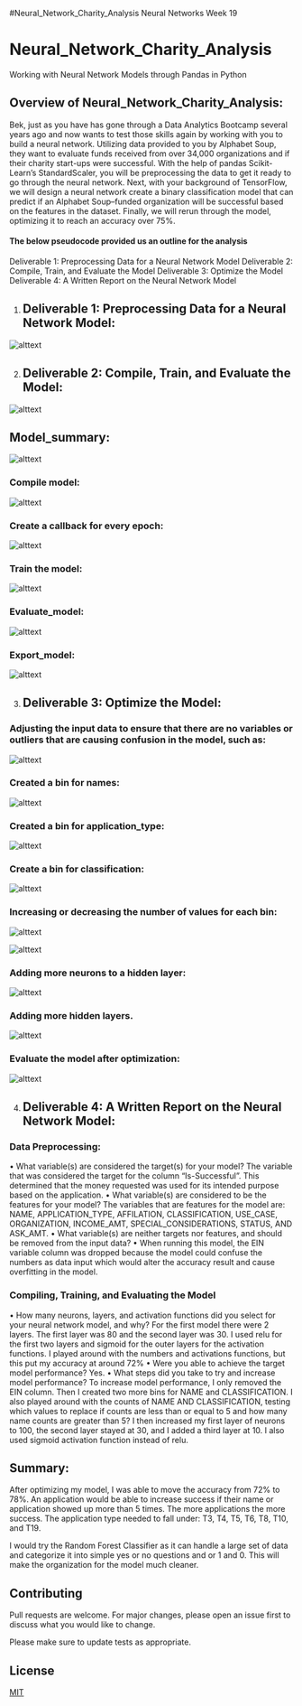 #Neural_Network_Charity_Analysis
Neural Networks Week 19
# Neural_Network_Charity_Analysis
Working with Neural Network Models through Pandas in Python
## Overview of Neural_Network_Charity_Analysis:
Bek, just as you have has gone through a Data Analytics Bootcamp several years ago and now wants to test those skills again by working with you to build a neural network. Utilizing data provided to you by Alphabet Soup, they want to evaluate funds received from over 34,000 organizations and if their charity start-ups were successful. With the help of pandas Scikit-Learn’s StandardScaler, you will be preprocessing the data to get it ready to go through the neural network. Next, with your background of TensorFlow, we will design a neural network create a binary classification model that can predict if an Alphabet Soup–funded organization will be successful based on the features in the dataset. Finally, we will rerun through the model, optimizing it to reach an accuracy over 75%. 
#### The below pseudocode provided us an outline for the analysis ####
Deliverable 1: Preprocessing Data for a Neural Network Model
Deliverable 2: Compile, Train, and Evaluate the Model
Deliverable 3: Optimize the Model
Deliverable 4: A Written Report on the Neural Network Model

1.	## Deliverable 1: Preprocessing Data for a Neural Network Model:


![alttext](https://github.com/mbehr11/Neural_Network_Charity_Analysis/blob/main/Resources/application_df.PNG)


2.	## Deliverable 2: Compile, Train, and Evaluate the Model:

![alttext](https://github.com/mbehr11/Neural_Network_Charity_Analysis/blob/main/Resources/compile_train%26evaluate_model.PNG)

## Model_summary:

![alttext](https://github.com/mbehr11/Neural_Network_Charity_Analysis/blob/main/Resources/model_summary.PNG)

### Compile model:

![alttext](https://github.com/mbehr11/Neural_Network_Charity_Analysis/blob/main/Resources/compile_model.PNG)


### Create a callback for every epoch:


![alttext](https://github.com/mbehr11/Neural_Network_Charity_Analysis/blob/main/Resources/callback_model.PNG)

### Train the model:

![alttext](https://github.com/mbehr11/Neural_Network_Charity_Analysis/blob/main/Resources/train_model.PNG)

### Evaluate_model:

![alttext](https://github.com/mbehr11/Neural_Network_Charity_Analysis/blob/main/Resources/evaulate_model.PNG)

### Export_model:

![alttext](https://github.com/mbehr11/Neural_Network_Charity_Analysis/blob/main/Resources/export_model.PNG)


3.	## Deliverable 3: Optimize the Model:

### Adjusting the input data to ensure that there are no variables or outliers that are causing confusion in the model, such as:

![alttext](https://github.com/mbehr11/Neural_Network_Charity_Analysis/blob/main/Resources/dropped_EIN.PNG)

### Created a bin for names:

![alttext](https://github.com/mbehr11/Neural_Network_Charity_Analysis/blob/main/Resources/name_bin.PNG)

### Created a bin for application_type:

![alttext](https://github.com/mbehr11/Neural_Network_Charity_Analysis/blob/main/Resources/application_type_bin.PNG)

### Create a bin for classification:

![alttext](https://github.com/mbehr11/Neural_Network_Charity_Analysis/blob/main/Resources/classification_bin.PNG)

### Increasing or decreasing the number of values for each bin:

![alttext](https://github.com/mbehr11/Neural_Network_Charity_Analysis/blob/main/Resources/increase_namecounts.PNG)

![alttext](https://github.com/mbehr11/Neural_Network_Charity_Analysis/blob/main/Resources/lessthan5_name_counts.PNG)

### Adding more neurons to a hidden layer:

![alttext](https://github.com/mbehr11/Neural_Network_Charity_Analysis/blob/main/Resources/addmore_neurons.PNG)



### Adding more hidden layers.


![alttext](https://github.com/mbehr11/Neural_Network_Charity_Analysis/blob/main/Resources/third_layer.PNG)

### Evaluate the model after optimization:

![alttext](https://github.com/mbehr11/Neural_Network_Charity_Analysis/blob/main/Resources/evaulate_model-test2.PNG)

4.	## Deliverable 4: A Written Report on the Neural Network Model:

### Data Preprocessing:
•	What variable(s) are considered the target(s) for your model?
The variable that was considered the target for the column “Is-Successful”. This determined that the money requested was used for its intended purpose based on the application. 
•	What variable(s) are considered to be the features for your model?
The variables that are features for the model are: NAME, APPLICATION_TYPE, AFFILATION, CLASSIFICATION, USE_CASE, ORGANIZATION, INCOME_AMT, SPECIAL_CONSIDERATIONS, STATUS, AND ASK_AMT.
•	What variable(s) are neither targets nor features, and should be removed from the input data?
•	When running this model, the EIN variable column was dropped because the model could confuse the numbers as data input which would alter the accuracy result and cause overfitting in the model. 

### Compiling, Training, and Evaluating the Model
•	How many neurons, layers, and activation functions did you select for your neural network model, and why?
For the first model there were 2 layers. The first layer was 80 and the second layer was 30. I used relu for the first two layers and sigmoid for the outer layers for the activation functions. I played around with the numbers and activations functions, but this put my accuracy at around 72%
•	Were you able to achieve the target model performance?
Yes.
•	What steps did you take to try and increase model performance?
To increase model performance, I only removed the EIN column. Then I created two more bins for NAME and CLASSIFICATION. I also played around with the counts of NAME AND CLASSIFICATION, testing which values to replace if counts are less than or equal to 5 and how many name counts are greater than 5? I then increased my first layer of neurons to 100, the second layer stayed at 30, and I added a third layer at 10. I also used sigmoid activation function instead of relu. 
## Summary: 
After optimizing my model, I was able to move the accuracy from 72% to 78%. An application would be able to increase success if their name or application showed up more than 5 times. The more applications the more success. The application type needed to fall under: T3, T4, T5, T6, T8, T10, and T19. 

I would try the Random Forest Classifier as it can handle a large set of data and categorize it into simple yes or no questions and or 1 and 0. This will make the organization for the model much cleaner. 

## Contributing 
Pull requests are welcome. For major changes, please open an issue first to discuss what you would like to change.

Please make sure to update tests as appropriate.

## License
[MIT](https://choosealicense.com/licenses/mit/)

